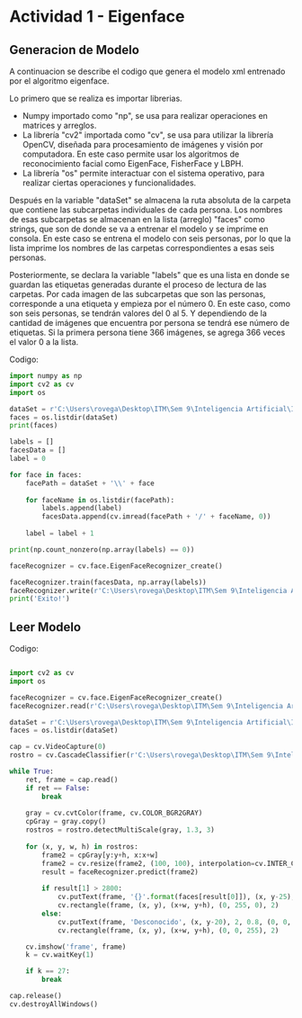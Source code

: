 # Actividad 1 - Eigenface

## Generacion de Modelo 

A continuacion se describe el codigo que genera el modelo xml entrenado por el algoritmo eigenface. 

Lo primero que se realiza es importar librerias.
* Numpy importado como "np", se usa para realizar operaciones en matrices y arreglos. 
* La librería "cv2" importada como "cv", se usa para utilizar la librería OpenCV, diseñada para procesamiento de imágenes y visión por computadora. En este caso permite usar los algoritmos de reconocimiento facial como EigenFace, FisherFace y LBPH. 
* La librería "os" permite interactuar con el sistema operativo, para realizar ciertas operaciones y funcionalidades.

Después en la variable "dataSet" se almacena la ruta absoluta de la carpeta que contiene las subcarpetas individuales de cada persona. Los nombres de esas subcarpetas se almacenan en la lista (arreglo) "faces" como strings, que son de donde se va a entrenar el modelo y se imprime en consola. En este caso se entrena el modelo con seis personas, por lo que la lista imprime los nombres de las carpetas correspondientes a esas seis personas.

Posteriormente, se declara la variable "labels" que es una lista en donde se guardan las etiquetas generadas durante el proceso de lectura de las carpetas. Por cada imagen de las subcarpetas que son las personas, corresponde a una etiqueta y empieza por el número 0. En este caso, como son seis personas, se tendrán valores del 0 al 5. Y dependiendo de la cantidad de imágenes que encuentra por persona se tendrá ese número de etiquetas. Si la primera persona tiene 366 imágenes, se agrega 366 veces el valor 0 a la lista.

Codigo:
```python
import numpy as np
import cv2 as cv 
import os

dataSet = r'C:\Users\rovega\Desktop\ITM\Sem 9\Inteligencia Artificial\IA - Actividades NO GIT\caras\actividad1'
faces = os.listdir(dataSet)
print(faces)

labels = []
facesData = []
label = 0

for face in faces:
    facePath = dataSet + '\\' + face
    
    for faceName in os.listdir(facePath):
        labels.append(label)
        facesData.append(cv.imread(facePath + '/' + faceName, 0))
    
    label = label + 1

print(np.count_nonzero(np.array(labels) == 0))

faceRecognizer = cv.face.EigenFaceRecognizer_create()

faceRecognizer.train(facesData, np.array(labels))
faceRecognizer.write(r'C:\Users\rovega\Desktop\ITM\Sem 9\Inteligencia Artificial\Git IA - Actividades\ModelosXML\carasAmigos.xml')
print('Exito!')

```

## Leer Modelo 




Codigo:
```python

import cv2 as cv
import os

faceRecognizer = cv.face.EigenFaceRecognizer_create()
faceRecognizer.read(r'C:\Users\rovega\Desktop\ITM\Sem 9\Inteligencia Artificial\Git IA - Actividades\ModelosXML\carasAmigos.xml')

dataSet = r'C:\Users\rovega\Desktop\ITM\Sem 9\Inteligencia Artificial\IA - Actividades NO GIT\caras\actividad1'
faces = os.listdir(dataSet)

cap = cv.VideoCapture(0)
rostro = cv.CascadeClassifier(r'C:\Users\rovega\Desktop\ITM\Sem 9\Inteligencia Artificial\Git IA - Actividades\ModelosXML\haarcascade_frontalface_alt.xml')

while True:
    ret, frame = cap.read() 
    if ret == False:
        break
        
    gray = cv.cvtColor(frame, cv.COLOR_BGR2GRAY) 
    cpGray = gray.copy()
    rostros = rostro.detectMultiScale(gray, 1.3, 3)
    
    for (x, y, w, h) in rostros:
        frame2 = cpGray[y:y+h, x:x+w]
        frame2 = cv.resize(frame2, (100, 100), interpolation=cv.INTER_CUBIC)
        result = faceRecognizer.predict(frame2)
        
        if result[1] > 2800:
            cv.putText(frame, '{}'.format(faces[result[0]]), (x, y-25), 2, 1.1, (0, 255, 0), 1, cv.LINE_AA)
            cv.rectangle(frame, (x, y), (x+w, y+h), (0, 255, 0), 2)
        else:
            cv.putText(frame, 'Desconocido', (x, y-20), 2, 0.8, (0, 0, 255), 1, cv.LINE_AA)
            cv.rectangle(frame, (x, y), (x+w, y+h), (0, 0, 255), 2)

    cv.imshow('frame', frame)
    k = cv.waitKey(1)

    if k == 27:
        break

cap.release()
cv.destroyAllWindows()

```